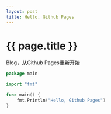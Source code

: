 ```yaml
---
layout: post
title: Hello, Github Pages
---
```


# {{ page.title }}

Blog，从Github Pages重新开始

```go
package main

import "fmt"

func main() {
    fmt.Println("Hello, Github Pages")
}
```

